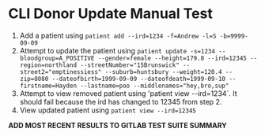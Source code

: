 # CLI Donor Update Manual Test

1. Add a patient using `patient add --ird=1234 -f=Andrew -l=S -b=9999-09-09`
2. Attempt to update the patient using `patient update -s=1234 --bloodgroup=A_POSITIVE --gender=female --height=179.8 --ird=12345 --region=northland --streetNumber="15Brunswick" --street2="emptinessiess" --suburb=huntsbury --weight=120.4 --zip=8080 --dateofbirth=1999-09-09 --dateofdeath=1999-09-10 --firstname=Hayden --lastname=poo --middlenames="hey,bro,sup"`
3. Attempt to view removed patient using 'patient view --ird=1234`. It should fail because the ird has changed to 12345 from step 2.
4. View updated patient using `patient view --ird=12345`

**ADD MOST RECENT RESULTS TO GITLAB TEST SUITE SUMMARY**
